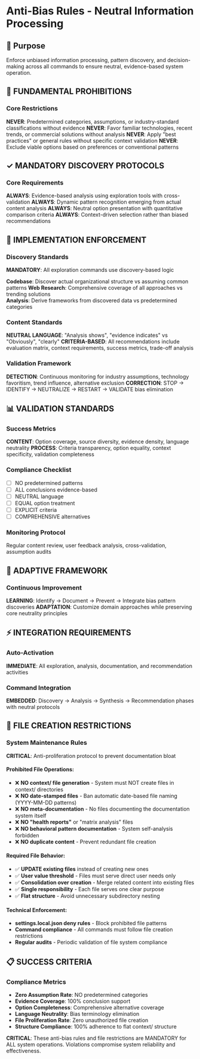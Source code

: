 # Anti-Bias Rules - Neutral Information Processing

## 🎯 Purpose
Enforce unbiased information processing, pattern discovery, and decision-making across all commands to ensure neutral, evidence-based system operation.

## 🚫 FUNDAMENTAL PROHIBITIONS

### Core Restrictions
**NEVER**: Predetermined categories, assumptions, or industry-standard classifications without evidence
**NEVER**: Favor familiar technologies, recent trends, or commercial solutions without analysis
**NEVER**: Apply "best practices" or general rules without specific context validation
**NEVER**: Exclude viable options based on preferences or conventional patterns

## ✓ MANDATORY DISCOVERY PROTOCOLS

### Core Requirements
**ALWAYS**: Evidence-based analysis using exploration tools with cross-validation
**ALWAYS**: Dynamic pattern recognition emerging from actual content analysis
**ALWAYS**: Neutral option presentation with quantitative comparison criteria
**ALWAYS**: Context-driven selection rather than biased recommendations

## 🔧 IMPLEMENTATION ENFORCEMENT

### Discovery Standards
**MANDATORY**: All exploration commands use discovery-based logic

**Codebase**: Discover actual organizational structure vs assuming common patterns
**Web Research**: Comprehensive coverage of all approaches vs trending solutions  
**Analysis**: Derive frameworks from discovered data vs predetermined categories

### Content Standards

**NEUTRAL LANGUAGE**: "Analysis shows", "evidence indicates" vs "Obviously", "clearly"
**CRITERIA-BASED**: All recommendations include evaluation matrix, context requirements, success metrics, trade-off analysis

### Validation Framework

**DETECTION**: Continuous monitoring for industry assumptions, technology favoritism, trend influence, alternative exclusion
**CORRECTION**: STOP → IDENTIFY → NEUTRALIZE → RESTART → VALIDATE bias elimination

## 📊 VALIDATION STANDARDS

### Success Metrics
**CONTENT**: Option coverage, source diversity, evidence density, language neutrality
**PROCESS**: Criteria transparency, option equality, context specificity, validation completeness

### Compliance Checklist
- [ ] NO predetermined patterns
- [ ] ALL conclusions evidence-based  
- [ ] NEUTRAL language
- [ ] EQUAL option treatment
- [ ] EXPLICIT criteria
- [ ] COMPREHENSIVE alternatives

### Monitoring Protocol
Regular content review, user feedback analysis, cross-validation, assumption audits

## 🔄 ADAPTIVE FRAMEWORK

### Continuous Improvement
**LEARNING**: Identify → Document → Prevent → Integrate bias pattern discoveries
**ADAPTATION**: Customize domain approaches while preserving core neutrality principles

## ⚡ INTEGRATION REQUIREMENTS

### Auto-Activation
**IMMEDIATE**: All exploration, analysis, documentation, and recommendation activities

### Command Integration
**EMBEDDED**: Discovery → Analysis → Synthesis → Recommendation phases with neutral protocols

## 🚫 FILE CREATION RESTRICTIONS

### System Maintenance Rules
**CRITICAL**: Anti-proliferation protocol to prevent documentation bloat

#### Prohibited File Operations:
- ❌ **NO context/ file generation** - System must NOT create files in context/ directories
- ❌ **NO date-stamped files** - Ban automatic date-based file naming (YYYY-MM-DD patterns)
- ❌ **NO meta-documentation** - No files documenting the documentation system itself
- ❌ **NO "health reports"** or "matrix analysis" files
- ❌ **NO behavioral pattern documentation** - System self-analysis forbidden
- ❌ **NO duplicate content** - Prevent redundant file creation

#### Required File Behavior:
- ✅ **UPDATE existing files** instead of creating new ones
- ✅ **User value threshold** - Files must serve direct user needs only
- ✅ **Consolidation over creation** - Merge related content into existing files
- ✅ **Single responsibility** - Each file serves one clear purpose
- ✅ **Flat structure** - Avoid unnecessary subdirectory nesting

#### Technical Enforcement:
- **settings.local.json deny rules** - Block prohibited file patterns
- **Command compliance** - All commands must follow file creation restrictions
- **Regular audits** - Periodic validation of file system compliance

## 📋 SUCCESS CRITERIA

### Compliance Metrics
- **Zero Assumption Rate**: NO predetermined categories
- **Evidence Coverage**: 100% conclusion support
- **Option Completeness**: Comprehensive alternative coverage
- **Language Neutrality**: Bias terminology elimination
- **File Proliferation Rate**: Zero unauthorized file creation
- **Structure Compliance**: 100% adherence to flat context/ structure

**CRITICAL**: These anti-bias rules and file restrictions are MANDATORY for ALL system operations. Violations compromise system reliability and effectiveness.